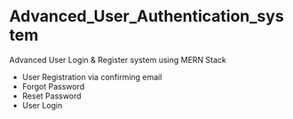 # Advanced_User_Authentication_system
Advanced User Login &amp; Register system using MERN Stack

- User Registration via confirming email
- Forgot Password
- Reset Password
- User Login
